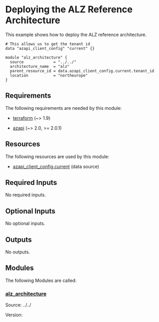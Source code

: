 <!-- BEGIN_TF_DOCS -->
# Deploying the ALZ Reference Architecture

This example shows how to deploy the ALZ reference architecture.

```hcl
# This allows us to get the tenant id
data "azapi_client_config" "current" {}

module "alz_architecture" {
  source             = "../../"
  architecture_name  = "alz"
  parent_resource_id = data.azapi_client_config.current.tenant_id
  location           = "northeurope"
}
```

<!-- markdownlint-disable MD033 -->
## Requirements

The following requirements are needed by this module:

- <a name="requirement_terraform"></a> [terraform](#requirement\_terraform) (~> 1.9)

- <a name="requirement_azapi"></a> [azapi](#requirement\_azapi) (~> 2.0, >= 2.0.1)

## Resources

The following resources are used by this module:

- [azapi_client_config.current](https://registry.terraform.io/providers/azure/azapi/latest/docs/data-sources/client_config) (data source)

<!-- markdownlint-disable MD013 -->
## Required Inputs

No required inputs.

## Optional Inputs

No optional inputs.

## Outputs

No outputs.

## Modules

The following Modules are called:

### <a name="module_alz_architecture"></a> [alz\_architecture](#module\_alz\_architecture)

Source: ../../

Version:

<!-- END_TF_DOCS -->